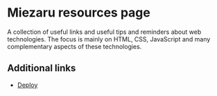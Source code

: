 # Miezaru resources page

A collection of useful links and useful tips and reminders about web technologies. The focus is mainly on HTML, CSS, JavaScript and many complementary aspects of these technologies.

## Additional links

* [Deploy](https://miezaru-dev.netlify.app/)
